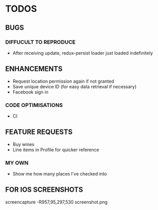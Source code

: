 # TODOS

## BUGS

### DIFFUCULT TO REPRODUCE

- After receiving update, redux-persist loader just loaded indefinitely

## ENHANCEMENTS

- Request location permission again if not granted
- Save unique device ID (for easy data retrieval if necessary)
- Facebook sign in

### CODE OPTIMISATIONS

- CI

## FEATURE REQUESTS

- Buy wines
- Line items in Profile for quicker reference

### MY OWN

- Show me how many places I've checked into

## FOR IOS SCREENSHOTS

screencapture -R957,95,297,530 screenshot.png
